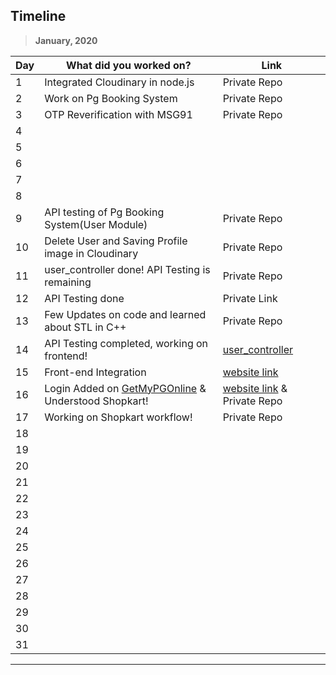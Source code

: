 ## Timeline

> **January, 2020**

| Day | What did you worked on?                                                                    | Link                                                                       |
| --- | ------------------------------------------------------------------------------------------ | -------------------------------------------------------------------------- |
| 1   | Integrated Cloudinary in node.js                                                           | Private Repo                                                               |
| 2   | Work on Pg Booking System                                                                  | Private Repo                                                               |
| 3   | OTP Reverification with MSG91                                                              | Private Repo                                                               |
| 4   |                                                                                            |                                                                            |
| 5   |                                                                                            |                                                                            |
| 6   |                                                                                            |                                                                            |
| 7   |                                                                                            |                                                                            |
| 8   |                                                                                            |                                                                            |
| 9   | API testing of Pg Booking System(User Module)                                              | Private Repo                                                               |
| 10  | Delete User and Saving Profile image in Cloudinary                                         | Private Repo                                                               |
| 11  | user_controller done! API Testing is remaining                                             | Private Repo                                                               |
| 12  | API Testing done                                                                           | Private Link                                                               |
| 13  | Few Updates on code and learned about STL in C++                                           | Private Repo                                                               |
| 14  | API Testing completed, working on frontend!                                                | [user_controller](https://documenter.getpostman.com/view/7935280/SWLk251p) |
| 15  | Front-end Integration                                                                      | [website link](https://getmypgonline.herokuapp.com)                        |
| 16  | Login Added on [GetMyPGOnline](https://getmypgonline.herokuapp.com) & Understood Shopkart! | [website link](https://getmypgonline.herokuapp.com) & Private Repo         |
| 17  | Working on Shopkart workflow!                                                              | Private Repo                                                               |
| 18  |                                                                                            |                                                                            |
| 19  |                                                                                            |                                                                            |
| 20  |                                                                                            |                                                                            |
| 21  |                                                                                            |                                                                            |
| 22  |                                                                                            |                                                                            |
| 23  |                                                                                            |                                                                            |
| 24  |                                                                                            |                                                                            |
| 25  |                                                                                            |                                                                            |
| 26  |                                                                                            |                                                                            |
| 27  |                                                                                            |                                                                            |
| 28  |                                                                                            |                                                                            |
| 29  |                                                                                            |                                                                            |
| 30  |                                                                                            |                                                                            |
| 31  |                                                                                            |                                                                            |

---
